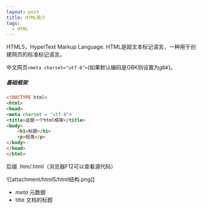 ```yaml
---
layout: post
title: HTML简介
tags:
  - HTML
---
```



HTML5，HyperText Markup Language.
HTML是超文本标记语言，一种用于创建网页的标准标记语言。

中文网页`<meta charset="utf-8">`(如果默认编码是GBK则设置为*gbk*)。

##### 基础框架
```html
<!DOCTYPE html>
<html>
<head>
<meta charset = "utf-8">
<title>这是一个html框架</title>
<body>
	<h1>标题</h1>
	<p>段落</p>
</body>
</head>
</html>
```

后缀 .htm/.html（浏览器F12可以查看源代码）

![[attachment/html5/html结构.png]]

- *meta* 元数据
- title 文档的标题
